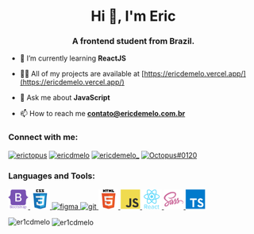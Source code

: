 <h1 align="center">Hi 👋, I'm Eric</h1>
<h3 align="center">A frontend student from Brazil.</h3>

- 🌱 I’m currently learning **ReactJS**

- 👨‍💻 All of my projects are available at [https://ericdemelo.vercel.app/](https://ericdemelo.vercel.app/)

- 💬 Ask me about **JavaScript**

- 📫 How to reach me **contato@ericdemelo.com.br**

<h3 align="left">Connect with me:</h3>
<p align="left">
<a href="https://codepen.io/erictopus" target="blank"><img align="center" src="https://raw.githubusercontent.com/rahuldkjain/github-profile-readme-generator/master/src/images/icons/Social/codepen.svg" alt="erictopus" height="30" width="40" /></a>
<a href="https://linkedin.com/in/ericdmelo" target="blank"><img align="center" src="https://raw.githubusercontent.com/rahuldkjain/github-profile-readme-generator/master/src/images/icons/Social/linked-in-alt.svg" alt="ericdmelo" height="30" width="40" /></a>
<a href="https://instagram.com/ericdemelo_" target="blank"><img align="center" src="https://raw.githubusercontent.com/rahuldkjain/github-profile-readme-generator/master/src/images/icons/Social/instagram.svg" alt="ericdemelo_" height="30" width="40" /></a>
<a href="https://discord.gg/Octopus#0120" target="blank"><img align="center" src="https://raw.githubusercontent.com/rahuldkjain/github-profile-readme-generator/master/src/images/icons/Social/discord.svg" alt="Octopus#0120" height="30" width="40" /></a>
</p>

<h3 align="left">Languages and Tools:</h3>
<p align="left"> <a href="https://getbootstrap.com" target="_blank" rel="noreferrer"> <img src="https://raw.githubusercontent.com/devicons/devicon/master/icons/bootstrap/bootstrap-plain-wordmark.svg" alt="bootstrap" width="40" height="40"/> </a> <a href="https://www.w3schools.com/css/" target="_blank" rel="noreferrer"> <img src="https://raw.githubusercontent.com/devicons/devicon/master/icons/css3/css3-original-wordmark.svg" alt="css3" width="40" height="40"/> </a> <a href="https://www.figma.com/" target="_blank" rel="noreferrer"> <img src="https://www.vectorlogo.zone/logos/figma/figma-icon.svg" alt="figma" width="40" height="40"/> </a> <a href="https://git-scm.com/" target="_blank" rel="noreferrer"> <img src="https://www.vectorlogo.zone/logos/git-scm/git-scm-icon.svg" alt="git" width="40" height="40"/> </a> <a href="https://www.w3.org/html/" target="_blank" rel="noreferrer"> <img src="https://raw.githubusercontent.com/devicons/devicon/master/icons/html5/html5-original-wordmark.svg" alt="html5" width="40" height="40"/> </a> <a href="https://developer.mozilla.org/en-US/docs/Web/JavaScript" target="_blank" rel="noreferrer"> <img src="https://raw.githubusercontent.com/devicons/devicon/master/icons/javascript/javascript-original.svg" alt="javascript" width="40" height="40"/> </a> <a href="https://reactjs.org/" target="_blank" rel="noreferrer"> <img src="https://raw.githubusercontent.com/devicons/devicon/master/icons/react/react-original-wordmark.svg" alt="react" width="40" height="40"/> </a> <a href="https://sass-lang.com" target="_blank" rel="noreferrer"> <img src="https://raw.githubusercontent.com/devicons/devicon/master/icons/sass/sass-original.svg" alt="sass" width="40" height="40"/> </a> <a href="https://www.typescriptlang.org/" target="_blank" rel="noreferrer"> <img src="https://raw.githubusercontent.com/devicons/devicon/master/icons/typescript/typescript-original.svg" alt="typescript" width="40" height="40"/> </a> </p>

<p><img align="left" src="https://github-readme-stats.vercel.app/api/top-langs?username=er1cdmelo&show_icons=true&theme=dracula&title_color=434bc7&text_color=eae7f9&locale=en&layout=compact" alt="er1cdmelo" /></p>

<p>&nbsp;<img align="center" src="https://github-readme-stats.vercel.app/api?username=er1cdmelo&show_icons=true&theme=dracula&title_color=434bc7&text_color=eae7f9&locale=en" alt="er1cdmelo" /></p>

